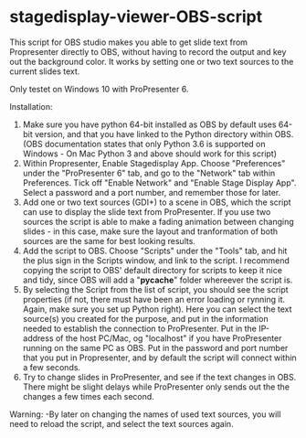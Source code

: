 # stagedisplay-viewer-OBS-script
This script for OBS studio makes you able to get slide text from Propresenter directly to OBS, without having to record the output and key out the background color. It works by setting one or two text sources to the current slides text. 

Only testet on Windows 10 with ProPresenter 6. 

Installation:
1. Make sure you have python 64-bit installed as OBS by default uses 64-bit version, and that you have linked to the Python directory within OBS. (OBS documentation states that only Python 3.6 is supported on Windows - On Mac Python 3 and above should work for this script)
2. Within Propresenter, Enable Stagedisplay App.
Choose "Preferences" under the "ProPresenter 6" tab, and go to the "Network" tab within Preferences. Tick off "Enable Network" and "Enable Stage Display App". Select a password and a port number, and remember those for later.
3. Add one or two text sources (GDI+) to a scene in OBS, which the script can use to display the slide text from ProPresenter. If you use two sources the script is able to make a fading animation between changing slides - in this case, make sure the layout and tranformation of both sources are the same for best looking results.
4. Add the script to OBS. Choose "Scripts" under the "Tools" tab, and hit the plus sign in the Scripts window, and link to the script. I recommend copying the script to OBS' default directory for scripts to keep it nice and tidy, since OBS will add a "__pycache__" folder whereever the script is.
4. By selecting the Script from the list of script, you should see the script properties (if not, there must have been an error loading or rynning it. Again, make sure you set up Python right). Here you can select the text source(s) you created for the purpose, and put in the information needed to establish the connection to ProPresenter. Put in the IP-address of the host PC/Mac, og "localhost" if you have ProPresenter running on the same PC as OBS. Put in the password and port number that you put in Propresenter, and by default the script will connect within a few seconds.
5. Try to change slides in ProPresenter, and see if the text changes in OBS. There might be slight delays while ProPresenter only sends out the the changes a few times each second. 

Warning: 
-By later on changing the names of used text sources, you will need to reload the script, and select the text sources again. 
